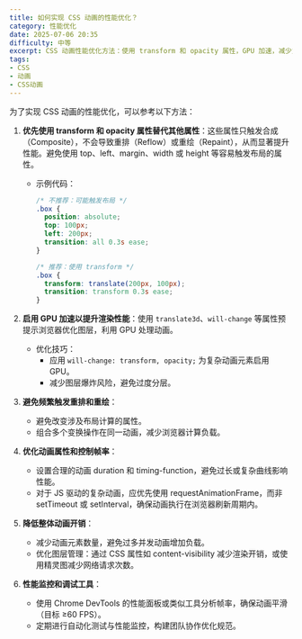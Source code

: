```yaml
---
title: 如何实现 CSS 动画的性能优化？
category: 性能优化
date: 2025-07-06 20:35
difficulty: 中等
excerpt: CSS 动画性能优化方法：使用 transform 和 opacity 属性，GPU 加速，减少重排和重绘，优化动画属性。提升动画流畅度。
tags:
- CSS
- 动画
- CSS动画
---
```

为了实现 CSS 动画的性能优化，可以参考以下方法：

1. **优先使用 transform 和 opacity 属性替代其他属性**：这些属性只触发合成（Composite），不会导致重排（Reflow）或重绘（Repaint），从而显著提升性能。避免使用 top、left、margin、width 或 height 等容易触发布局的属性。
   - 示例代码：
     ```css
     /* 不推荐：可能触发布局 */
     .box {
       position: absolute;
       top: 100px;
       left: 200px;
       transition: all 0.3s ease;
     }
     ```
     ```css
     /* 推荐：使用 transform */
     .box {
       transform: translate(200px, 100px);
       transition: transform 0.3s ease;
     }
     ```

2. **启用 GPU 加速以提升渲染性能**：使用 `translate3d`、`will-change` 等属性预提示浏览器优化图层，利用 GPU 处理动画。
   - 优化技巧：
     - 应用 `will-change: transform, opacity;` 为复杂动画元素启用 GPU。
     - 减少图层爆炸风险，避免过度分层。

3. **避免频繁触发重排和重绘**：
   - 避免改变涉及布局计算的属性。
   - 组合多个变换操作在同一动画，减少浏览器计算负载。

4. **优化动画属性和控制帧率**：
   - 设置合理的动画 duration 和 timing-function，避免过长或复杂曲线影响性能。
   - 对于 JS 驱动的复杂动画，应优先使用 requestAnimationFrame，而非 setTimeout 或 setInterval，确保动画执行在浏览器刷新周期内。

5. **降低整体动画开销**：
   - 减少动画元素数量，避免过多并发动画增加负载。
   - 优化图层管理：通过 CSS 属性如 content-visibility 减少渲染开销，或使用精灵图减少网络请求次数。

6. **性能监控和调试工具**：
   - 使用 Chrome DevTools 的性能面板或类似工具分析帧率，确保动画平滑（目标 ≥60 FPS）。
   - 定期进行自动化测试与性能监控，构建团队协作优化规范。
